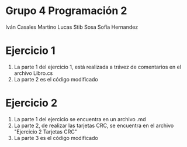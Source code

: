 # Grupo 4 Programación 2
  Iván Casales
  Martino Lucas
  Stib Sosa
  Sofía Hernandez

# Ejercicio 1
1. La parte 1 del ejercicio 1, está realizada a trávez de comentarios en el archivo Libro.cs
2. La parte 2 es el código modificado

# Ejercicio 2
1. La parte 1 del ejercicio se encuentra en un archivo .md
2. La parte 2, de realizar las tarjetas CRC, se encuentra en el archivo "Ejercicio 2 Tarjetas CRC"
3. La parte 3 es el código modificado